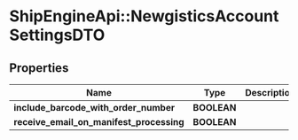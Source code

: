 # ShipEngineApi::NewgisticsAccountSettingsDTO

## Properties
Name | Type | Description | Notes
------------ | ------------- | ------------- | -------------
**include_barcode_with_order_number** | **BOOLEAN** |  | [optional] 
**receive_email_on_manifest_processing** | **BOOLEAN** |  | [optional] 



